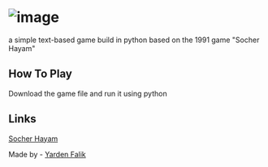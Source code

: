 ![image](https://github.com/yardenfalik/The-Sea-Merchant/assets/77342408/49f49cb2-6ef7-4c17-87b2-509c0f5ff6b4)
====
a simple text-based game build in python based on the 1991 game "Socher Hayam"


## How To Play

Download the game file and run it using python


## Links
[Socher Hayam](https://www.old-games.org/games/socher1)

Made by - [Yarden Falik](https://github.com/yardenfalik)
